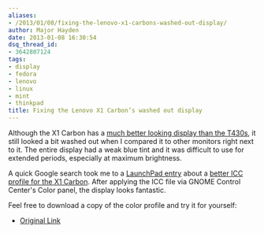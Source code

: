 ```yaml
---
aliases:
- /2013/01/08/fixing-the-lenovo-x1-carbons-washed-out-display/
author: Major Hayden
date: 2013-01-08 16:30:54
dsq_thread_id:
- 3642807124
tags:
- display
- fedora
- lenovo
- linux
- mint
- thinkpad
title: Fixing the Lenovo X1 Carbon’s washed out display
---
```


Although the X1 Carbon has a [much better looking display than the T430s][1], it still looked a bit washed out when I compared it to other monitors right next to it. The entire display had a weak blue tint and it was difficult to use for extended periods, especially at maximum brightness.

A quick Google search took me to a [LaunchPad entry][2] about a [better ICC profile for the X1 Carbon][3]. After applying the ICC file via GNOME Control Center's Color panel, the display looks fantastic.

Feel free to download a copy of the color profile and try it for yourself:

  * [Original Link][4]

 [1]: /2012/10/21/lenovo-thinkpad-t430s-review/
 [2]: https://answers.launchpad.net/ubuntu-certification/+question/177299
 [3]: http://www.notebookcheck.net/Review-Lenovo-ThinkPad-X1-Subnotebook.55370.0.html
 [4]: http://www.notebookcheck.net/uploads/tx_nbc2/Lenovo_ThinkPad_X1_1366x768_glare_LP133WH2-TLM5.icc